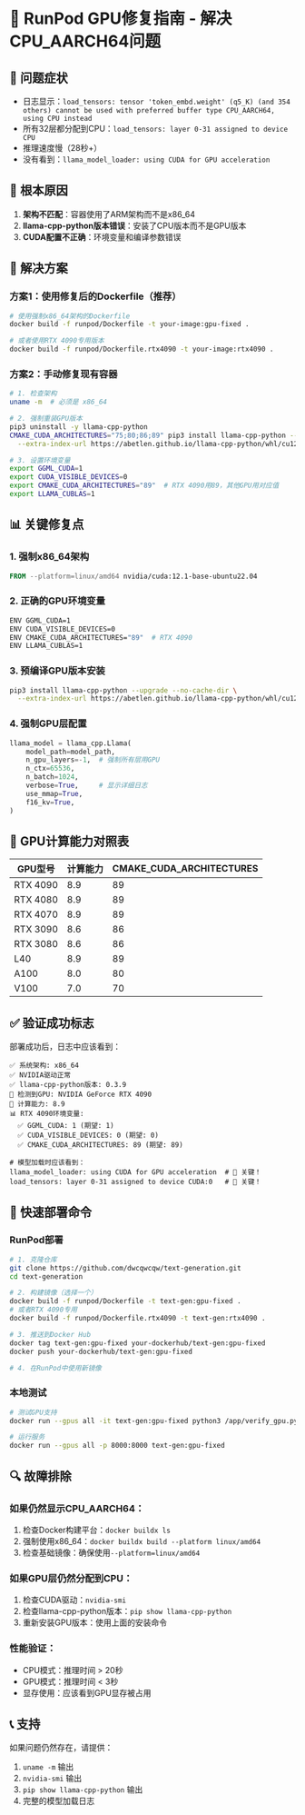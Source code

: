 # 🔧 RunPod GPU修复指南 - 解决CPU_AARCH64问题

## 🚨 问题症状
- 日志显示：`load_tensors: tensor 'token_embd.weight' (q5_K) (and 354 others) cannot be used with preferred buffer type CPU_AARCH64, using CPU instead`
- 所有32层都分配到CPU：`load_tensors: layer 0-31 assigned to device CPU`
- 推理速度慢（28秒+）
- 没有看到：`llama_model_loader: using CUDA for GPU acceleration`

## 🎯 根本原因
1. **架构不匹配**：容器使用了ARM架构而不是x86_64
2. **llama-cpp-python版本错误**：安装了CPU版本而不是GPU版本
3. **CUDA配置不正确**：环境变量和编译参数错误

## 🔧 解决方案

### 方案1：使用修复后的Dockerfile（推荐）

```bash
# 使用强制x86_64架构的Dockerfile
docker build -f runpod/Dockerfile -t your-image:gpu-fixed .

# 或者使用RTX 4090专用版本
docker build -f runpod/Dockerfile.rtx4090 -t your-image:rtx4090 .
```

### 方案2：手动修复现有容器

```bash
# 1. 检查架构
uname -m  # 必须是 x86_64

# 2. 强制重装GPU版本
pip3 uninstall -y llama-cpp-python
CMAKE_CUDA_ARCHITECTURES="75;80;86;89" pip3 install llama-cpp-python --upgrade --no-cache-dir \
  --extra-index-url https://abetlen.github.io/llama-cpp-python/whl/cu121

# 3. 设置环境变量
export GGML_CUDA=1
export CUDA_VISIBLE_DEVICES=0
export CMAKE_CUDA_ARCHITECTURES="89"  # RTX 4090用89，其他GPU用对应值
export LLAMA_CUBLAS=1
```

## 📊 关键修复点

### 1. 强制x86_64架构
```dockerfile
FROM --platform=linux/amd64 nvidia/cuda:12.1-base-ubuntu22.04
```

### 2. 正确的GPU环境变量
```bash
ENV GGML_CUDA=1
ENV CUDA_VISIBLE_DEVICES=0
ENV CMAKE_CUDA_ARCHITECTURES="89"  # RTX 4090
ENV LLAMA_CUBLAS=1
```

### 3. 预编译GPU版本安装
```bash
pip3 install llama-cpp-python --upgrade --no-cache-dir \
  --extra-index-url https://abetlen.github.io/llama-cpp-python/whl/cu121
```

### 4. 强制GPU层配置
```python
llama_model = llama_cpp.Llama(
    model_path=model_path,
    n_gpu_layers=-1,  # 强制所有层用GPU
    n_ctx=65536,
    n_batch=1024,
    verbose=True,     # 显示详细日志
    use_mmap=True,
    f16_kv=True,
)
```

## 🎯 GPU计算能力对照表

| GPU型号 | 计算能力 | CMAKE_CUDA_ARCHITECTURES |
|---------|----------|--------------------------|
| RTX 4090 | 8.9 | 89 |
| RTX 4080 | 8.9 | 89 |
| RTX 4070 | 8.9 | 89 |
| RTX 3090 | 8.6 | 86 |
| RTX 3080 | 8.6 | 86 |
| L40 | 8.9 | 89 |
| A100 | 8.0 | 80 |
| V100 | 7.0 | 70 |

## ✅ 验证成功标志

部署成功后，日志中应该看到：

```
✅ 系统架构: x86_64
✅ NVIDIA驱动正常
✅ llama-cpp-python版本: 0.3.9
🎯 检测到GPU: NVIDIA GeForce RTX 4090
🔧 计算能力: 8.9
📊 RTX 4090环境变量:
  ✅ GGML_CUDA: 1 (期望: 1)
  ✅ CUDA_VISIBLE_DEVICES: 0 (期望: 0)
  ✅ CMAKE_CUDA_ARCHITECTURES: 89 (期望: 89)

# 模型加载时应该看到：
llama_model_loader: using CUDA for GPU acceleration  # 🎯 关键！
load_tensors: layer 0-31 assigned to device CUDA:0   # 🎯 关键！
```

## 🚀 快速部署命令

### RunPod部署
```bash
# 1. 克隆仓库
git clone https://github.com/dwcqwcqw/text-generation.git
cd text-generation

# 2. 构建镜像（选择一个）
docker build -f runpod/Dockerfile -t text-gen:gpu-fixed .
# 或者RTX 4090专用
docker build -f runpod/Dockerfile.rtx4090 -t text-gen:rtx4090 .

# 3. 推送到Docker Hub
docker tag text-gen:gpu-fixed your-dockerhub/text-gen:gpu-fixed
docker push your-dockerhub/text-gen:gpu-fixed

# 4. 在RunPod中使用新镜像
```

### 本地测试
```bash
# 测试GPU支持
docker run --gpus all -it text-gen:gpu-fixed python3 /app/verify_gpu.py

# 运行服务
docker run --gpus all -p 8000:8000 text-gen:gpu-fixed
```

## 🔍 故障排除

### 如果仍然显示CPU_AARCH64：
1. 检查Docker构建平台：`docker buildx ls`
2. 强制使用x86_64：`docker buildx build --platform linux/amd64`
3. 检查基础镜像：确保使用`--platform=linux/amd64`

### 如果GPU层仍然分配到CPU：
1. 检查CUDA驱动：`nvidia-smi`
2. 检查llama-cpp-python版本：`pip show llama-cpp-python`
3. 重新安装GPU版本：使用上面的安装命令

### 性能验证：
- CPU模式：推理时间 > 20秒
- GPU模式：推理时间 < 3秒
- 显存使用：应该看到GPU显存被占用

## 📞 支持

如果问题仍然存在，请提供：
1. `uname -m` 输出
2. `nvidia-smi` 输出
3. `pip show llama-cpp-python` 输出
4. 完整的模型加载日志 